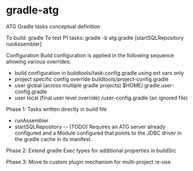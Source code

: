 gradle-atg
==========

ATG Gradle tasks conceptual definition

To build: gradle
To test P1 tasks: gradle -b atg.gradle [startSQLRepository runAssembler]

Configuration
Build configuration is applied in the following sequence allowing various overrides:
- build configuration in buildtools/task-config.gradle using ext vars only
- project specific config override buildtools/project-config.gradle
- user global (across multiple gradle projects) $HOME/.gradle.user-config.gradle
- user local (final user level override) <project>/user-config.gradle (an ignored file)

Phase 1: Tasks written directly in build file
- runAssembler
- startSQLRepository
-- (TODO) Requires an ATG server already configured and a Module configured that points to the JDBC driver in the gradle cache in its manifest.

Phase 2: Extend gradle Exec types for additional properties in buildSrc

Phase 3: Move to custom plugin mechanism for multi-project re-use
